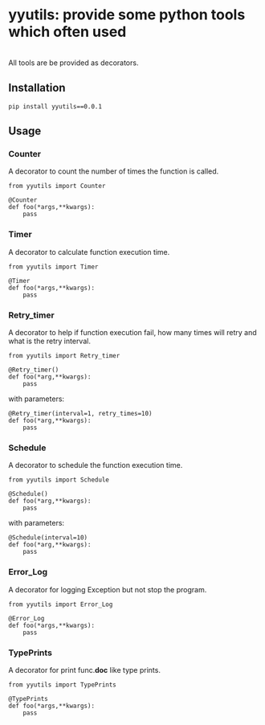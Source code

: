 # yyutils: provide some python tools which often used
<br>
All tools are be provided as decorators.

## Installation

`pip install yyutils==0.0.1`

## Usage

### Counter

A decorator to count the number of times the function is called.

```
from yyutils import Counter

@Counter
def foo(*args,**kwargs):
    pass
```

### Timer

A decorator to calculate function execution time.

```
from yyutils import Timer

@Timer
def foo(*args,**kwargs):
    pass
```

### Retry_timer

A decorator to help if function execution fail, how many times will retry and what is the retry interval.

```
from yyutils import Retry_timer

@Retry_timer()
def foo(*arg,**kwargs):
    pass
```

with parameters:
```
@Retry_timer(interval=1, retry_times=10)
def foo(*arg,**kwargs):
    pass
```

### Schedule

A decorator to schedule the function execution time.

```
from yyutils import Schedule

@Schedule()
def foo(*arg,**kwargs):
    pass
```

with parameters:
```
@Schedule(interval=10)
def foo(*arg,**kwargs):
    pass
```

### Error_Log

A decorator for logging Exception but not stop the program.

```
from yyutils import Error_Log

@Error_Log
def foo(*args,**kwargs):
    pass
```

### TypePrints

A decorator for print func.__doc__ like type prints.

```
from yyutils import TypePrints

@TypePrints
def foo(*args,**kwargs):
    pass
```

